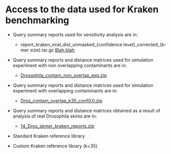 # Access to the data used for Kraken benchmarking

* Query summary reports used for sensitivity analysis are in:
    - report\_kraken\_viral\_dist\_unmasked\_{confidence level}\_corrected\_{k-mer size}.tar.gz
    [Blah blah ](https://help.github.com/en/articles/moving-a-file-to-a-new-location)
    

* Query summary reports and distance matrices used for simulation experiment with non overlapping contaminants are in:
    - [Drosophila_contam_non_overlap_exp.zip](https://github.com/noraracht/kraken_raw_data/blob/master/Drosophila_contam_non_overlap_exp.zip)
    

* Query summary reports and distance matrices used for simulation experiment with overlapping contaminants are in:
    - [Dros_contam_overlap_k35_conf0.0.zip](https://github.com/noraracht/kraken_raw_data/blob/master/Dros_contam_overlap_k35_conf0.0.zip)
    

* Query summary reports and distance matrices obtained as a result of analysis of real Drosophila skims are in:
    - [14_Dros_skmer_kraken_reports.zip](https://github.com/noraracht/kraken_raw_data/blob/master/14_Dros_skmer_kraken_reports.zip)
     

* Standard Kraken reference library 

* Custom Kraken reference library (k=35) 
